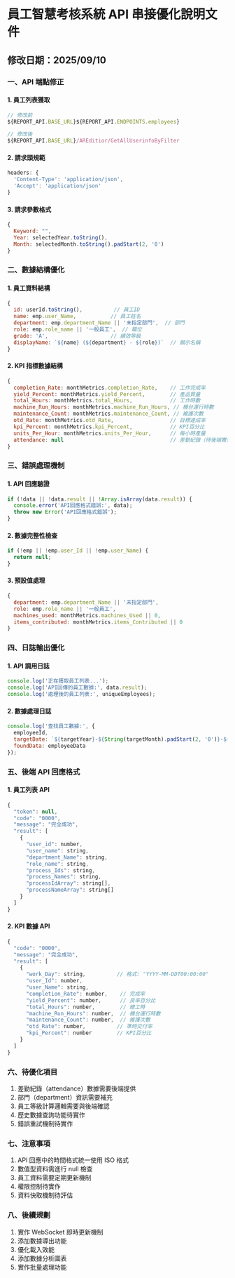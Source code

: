 # 員工智慧考核系統 API 串接優化說明文件

## 修改日期：2025/09/10

### 一、API 端點修正

#### 1. 員工列表獲取
```javascript
// 修改前
${REPORT_API.BASE_URL}${REPORT_API.ENDPOINTS.employees}

// 修改後
${REPORT_API.BASE_URL}/AREditior/GetAllUserinfoByFilter
```

#### 2. 請求頭規範
```javascript
headers: {
  'Content-Type': 'application/json',
  'Accept': 'application/json'
}
```

#### 3. 請求參數格式
```javascript
{
  Keyword: "",
  Year: selectedYear.toString(),
  Month: selectedMonth.toString().padStart(2, '0')
}
```

### 二、數據結構優化

#### 1. 員工資料結構
```javascript
{
  id: userId.toString(),          // 員工ID
  name: emp.user_Name,           // 員工姓名
  department: emp.department_Name || '未指定部門',  // 部門
  role: emp.role_name || '一般員工',  // 職位
  grade: 'A',                    // 績效等級
  displayName: `${name} (${department} - ${role})`  // 顯示名稱
}
```

#### 2. KPI 指標數據結構
```javascript
{
  completion_Rate: monthMetrics.completion_Rate,    // 工作完成率
  yield_Percent: monthMetrics.yield_Percent,        // 產品質量
  total_Hours: monthMetrics.total_Hours,            // 工作時數
  machine_Run_Hours: monthMetrics.machine_Run_Hours, // 機台運行時數
  maintenance_Count: monthMetrics.maintenance_Count, // 維護次數
  otd_Rate: monthMetrics.otd_Rate,                  // 目標達成率
  kpi_Percent: monthMetrics.kpi_Percent,            // KPI百分比
  units_Per_Hour: monthMetrics.units_Per_Hour,      // 每小時產量
  attendance: null                                  // 差勤紀錄（待後端實作）
}
```

### 三、錯誤處理機制

#### 1. API 回應驗證
```javascript
if (!data || !data.result || !Array.isArray(data.result)) {
  console.error('API回應格式錯誤:', data);
  throw new Error('API回應格式錯誤');
}
```

#### 2. 數據完整性檢查
```javascript
if (!emp || !emp.user_Id || !emp.user_Name) {
  return null;
}
```

#### 3. 預設值處理
```javascript
{
  department: emp.department_Name || '未指定部門',
  role: emp.role_name || '一般員工',
  machines_used: monthMetrics.machines_Used || 0,
  items_contributed: monthMetrics.items_Contributed || 0
}
```

### 四、日誌輸出優化

#### 1. API 調用日誌
```javascript
console.log('正在獲取員工列表...');
console.log('API回傳的員工數據:', data.result);
console.log('處理後的員工列表:', uniqueEmployees);
```

#### 2. 數據處理日誌
```javascript
console.log('查找員工數據:', {
  employeeId,
  targetDate: `${targetYear}-${String(targetMonth).padStart(2, '0')}-${String(targetDay).padStart(2, '0')}T00:00:00`,
  foundData: employeeData
});
```

### 五、後端 API 回應格式

#### 1. 員工列表 API
```javascript
{
  "token": null,
  "code": "0000",
  "message": "完全成功",
  "result": [
    {
      "user_id": number,
      "user_name": string,
      "department_Name": string,
      "role_name": string,
      "process_Ids": string,
      "process_Names": string,
      "processIdArray": string[],
      "processNameArray": string[]
    }
  ]
}
```

#### 2. KPI 數據 API
```javascript
{
  "code": "0000",
  "message": "完全成功",
  "result": [
    {
      "work_Day": string,          // 格式: "YYYY-MM-DDT00:00:00"
      "user_Id": number,
      "user_Name": string,
      "completion_Rate": number,    // 完成率
      "yield_Percent": number,      // 良率百分比
      "total_Hours": number,        // 總工時
      "machine_Run_Hours": number,  // 機台運行時數
      "maintenance_Count": number,  // 維護次數
      "otd_Rate": number,          // 準時交付率
      "kpi_Percent": number        // KPI百分比
    }
  ]
}
```

### 六、待優化項目

1. 差勤紀錄（attendance）數據需要後端提供
2. 部門（department）資訊需要補充
3. 員工等級計算邏輯需要與後端確認
4. 歷史數據查詢功能待實作
5. 錯誤重試機制待實作

### 七、注意事項

1. API 回應中的時間格式統一使用 ISO 格式
2. 數值型資料需進行 null 檢查
3. 員工資料需要定期更新機制
4. 權限控制待實作
5. 資料快取機制待評估

### 八、後續規劃

1. 實作 WebSocket 即時更新機制
2. 添加數據導出功能
3. 優化載入效能
4. 添加數據分析圖表
5. 實作批量處理功能

